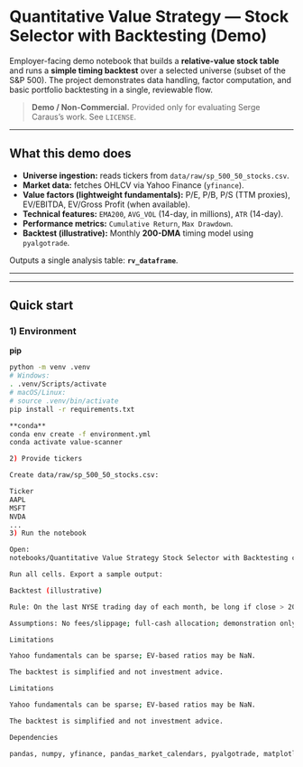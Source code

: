 # Quantitative Value Strategy — Stock Selector with Backtesting (Demo)

Employer-facing demo notebook that builds a **relative-value stock table** and runs a **simple timing backtest** over a selected universe (subset of the S&P 500). The project demonstrates data handling, factor computation, and basic portfolio backtesting in a single, reviewable flow.

> **Demo / Non-Commercial.** Provided only for evaluating Serge Caraus’s work. See `LICENSE`.

---

## What this demo does

- **Universe ingestion:** reads tickers from `data/raw/sp_500_50_stocks.csv`.
- **Market data:** fetches OHLCV via Yahoo Finance (`yfinance`).
- **Value factors (lightweight fundamentals):** P/E, P/B, P/S (TTM proxies), EV/EBITDA, EV/Gross Profit (when available).
- **Technical features:** `EMA200`, `AVG_VOL` (14-day, in millions), `ATR` (14-day).
- **Performance metrics:** `Cumulative Return`, `Max Drawdown`.
- **Backtest (illustrative):** Monthly **200-DMA** timing model using `pyalgotrade`.

Outputs a single analysis table: **`rv_dataframe`**.

---


---

## Quick start

### 1) Environment

**pip**
```bash
python -m venv .venv
# Windows:
. .venv/Scripts/activate
# macOS/Linux:
# source .venv/bin/activate
pip install -r requirements.txt

**conda**
conda env create -f environment.yml
conda activate value-scanner

2) Provide tickers

Create data/raw/sp_500_50_stocks.csv:

Ticker
AAPL
MSFT
NVDA
...
3) Run the notebook

Open:
notebooks/Quantitative Value Strategy Stock Selector with Backtesting code for portfolio.ipynb

Run all cells. Export a sample output:

Backtest (illustrative)

Rule: On the last NYSE trading day of each month, be long if close > 200-DMA; otherwise stay in cash.

Assumptions: No fees/slippage; full-cash allocation; demonstration only.

Limitations

Yahoo fundamentals can be sparse; EV-based ratios may be NaN.

The backtest is simplified and not investment advice.

Limitations

Yahoo fundamentals can be sparse; EV-based ratios may be NaN.

The backtest is simplified and not investment advice.

Dependencies

pandas, numpy, yfinance, pandas_market_calendars, pyalgotrade, matplotlib (if plotting). See requirements.txt.


